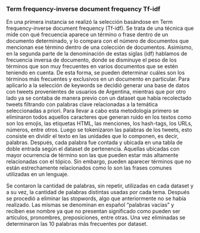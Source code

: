 ### Term frequency-inverse document frequency Tf-idf

En una primera instancia se realizó la selección basándose en Term frequency-inverse document frequency (Tf-idf). Se trata de una técnica que mide con qué frecuencia aparece un término o frase dentro de un documento determinado, y lo compara con el número de documentos que mencionan ese término dentro de una colección de documentos. Asimismo, en la segunda parte de la denominación de estas siglas (idf) hablamos de frecuencia inversa de documento, donde se disminuye el peso de los términos que son muy frecuentes en varios documentos que se estén teniendo en cuenta. De esta forma, se pueden determinar cuáles son los términos más frecuentes y exclusivos en un documento en particular. 
Para aplicarlo a la selección de keywords se decidió generar una base de datos con tweets provenientes de usuarios de Argentina, mientras que por otro lado ya se contaba de manera previo con un dataset que había recolectado tweets filtrando con palabras clave relacionadas a la temática seleccionadas a priori. 
Para llevar a cabo esta metodología primero se eliminaron todos aquellos caracteres que generan ruido en los textos como son los emojis, las etiquetas HTML, las menciones, los hash-tags, los URLs, números, entre otros. Luego se tokenizaron las palabras de los tweets, esto consiste en dividir el texto en las unidades que lo componen, es decir, palabras. Después, cada palabra fue contada y ubicada en una tabla de doble entrada según el dataset de pertenencia. Aquellas ubicadas con mayor ocurrencia de término son las que pueden estar más altamente relacionadas con el tópico. Sin embargo, pueden aparecer términos que no están estrechamente relacionados como lo son las frases comunes utilizadas en un lenguaje.

Se contaron la cantidad de palabras, sin repetir, utilizadas en cada dataset y a su vez, la cantidad de palabras distintas usadas por cada tema. Después se procedió a eliminar las stopwords, algo que anteriormente no se había realizado. Las mismas se denominan en español “palabras vacias” y reciben ese nombre ya que no presentan significado como pueden ser artículos, pronombres, preposiciones, entre otras. Una vez eliminadas se determinaron las 10 palabras más frecuentes por dataset.
